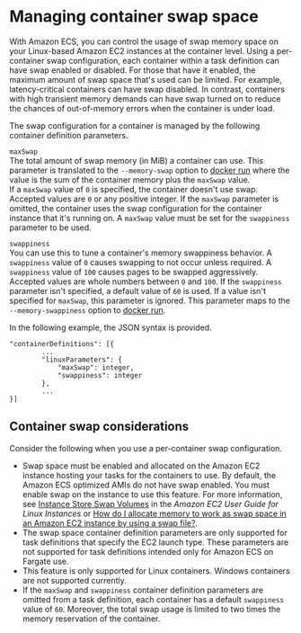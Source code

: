 # Managing container swap space<a name="container-swap"></a>

With Amazon ECS, you can control the usage of swap memory space on your Linux\-based Amazon EC2 instances at the container level\. Using a per\-container swap configuration, each container within a task definition can have swap enabled or disabled\. For those that have it enabled, the maximum amount of swap space that's used can be limited\. For example, latency\-critical containers can have swap disabled\. In contrast, containers with high transient memory demands can have swap turned on to reduce the chances of out\-of\-memory errors when the container is under load\.

The swap configuration for a container is managed by the following container definition parameters\.

`maxSwap`  
The total amount of swap memory \(in MiB\) a container can use\. This parameter is translated to the `--memory-swap` option to [docker run](https://docs.docker.com/engine/reference/run/) where the value is the sum of the container memory plus the `maxSwap` value\.  
If a `maxSwap` value of `0` is specified, the container doesn't use swap\. Accepted values are `0` or any positive integer\. If the `maxSwap` parameter is omitted, the container uses the swap configuration for the container instance that it's running on\. A `maxSwap` value must be set for the `swappiness` parameter to be used\.

`swappiness`  
You can use this to tune a container's memory swappiness behavior\. A `swappiness` value of `0` causes swapping to not occur unless required\. A `swappiness` value of `100` causes pages to be swapped aggressively\. Accepted values are whole numbers between `0` and `100`\. If the `swappiness` parameter isn't specified, a default value of `60` is used\. If a value isn't specified for `maxSwap`, this parameter is ignored\. This parameter maps to the `--memory-swappiness` option to [docker run](https://docs.docker.com/engine/reference/run/)\.

In the following example, the JSON syntax is provided\.

```
"containerDefinitions": [{
        ...
        "linuxParameters": {
            "maxSwap": integer,
            "swappiness": integer
        },
        ...
}]
```

## Container swap considerations<a name="container-swap-considerations"></a>

Consider the following when you use a per\-container swap configuration\.
+ Swap space must be enabled and allocated on the Amazon EC2 instance hosting your tasks for the containers to use\. By default, the Amazon ECS optimized AMIs do not have swap enabled\. You must enable swap on the instance to use this feature\. For more information, see [Instance Store Swap Volumes](https://docs.aws.amazon.com/AWSEC2/latest/UserGuide/instance-store-swap-volumes.html) in the *Amazon EC2 User Guide for Linux Instances* or [How do I allocate memory to work as swap space in an Amazon EC2 instance by using a swap file?](https://aws.amazon.com/premiumsupport/knowledge-center/ec2-memory-swap-file/)\.
+ The swap space container definition parameters are only supported for task definitions that specify the EC2 launch type\. These parameters are not supported for task definitions intended only for Amazon ECS on Fargate use\.
+ This feature is only supported for Linux containers\. Windows containers are not supported currently\.
+ If the `maxSwap` and `swappiness` container definition parameters are omitted from a task definition, each container has a default `swappiness` value of `60`\. Moreover, the total swap usage is limited to two times the memory reservation of the container\.